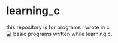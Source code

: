 # learning_c
this repository is for programs i wrote in c
<br>
💻 basic programs written while learning c.
